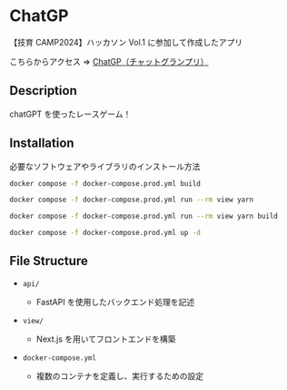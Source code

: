 # ChatGP

【技育 CAMP2024】ハッカソン Vol.1 に参加して作成したアプリ

こちらからアクセス ⇒ [ChatGP（チャットグランプリ）](https://chatgp.nosse.net/)

## Description

chatGPT を使ったレースゲーム！

## Installation

必要なソフトウェアやライブラリのインストール方法

```bash
docker compose -f docker-compose.prod.yml build

docker compose -f docker-compose.prod.yml run --rm view yarn

docker compose -f docker-compose.prod.yml run --rm view yarn build

docker compose -f docker-compose.prod.yml up -d
```

## File Structure

- `api/`

  - FastAPI を使用したバックエンド処理を記述

- `view/`

  - Next.js を用いてフロントエンドを構築


- `docker-compose.yml`
  - 複数のコンテナを定義し、実行するための設定

